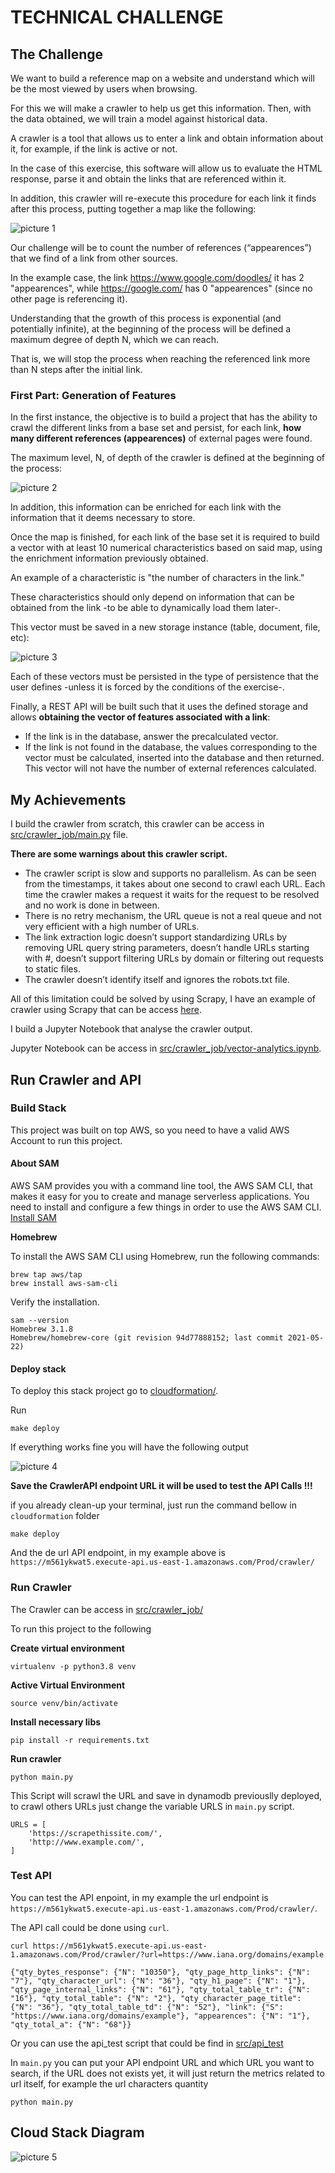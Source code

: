 # TECHNICAL CHALLENGE

## The Challenge

We want to build a reference map on a website and understand which will be the most viewed by users when browsing.

For this we will make a crawler to help us get this information. Then, with the data obtained, we will train a model against historical data.

A crawler is a tool that allows us to enter a link and obtain information about it, for example, if the link is active or not.

In the case of this exercise, this software will allow us to evaluate the HTML response, parse it and obtain the links that are referenced within it.

In addition, this crawler will re-execute this procedure for each link it finds after this process, putting together a map like the following:

![picture 1](images/854731ea7f96e0a8c518ddd5f3c5e5ce7077b277a76d97dbedf0420461bb99da.png)  

Our challenge will be to count the number of references (“appearences”) that we find of a link from other sources.

In the example case, the link https://www.google.com/doodles/ it has 2 "appearences", while https://google.com/ has 0 "appearences" (since no other page is referencing it).

Understanding that the growth of this process is exponential (and potentially infinite), at the beginning of the process will be defined a maximum degree of depth N, which we can reach. 

That is, we will stop the process when reaching the referenced link more than N steps after the initial link.

### First Part: Generation of Features

In the first instance, the objective is to build a project that has the ability to crawl the different links from a base set and persist, for each link, **how many different references (appearences)** of external pages were found. 

The maximum level, N, of depth of the crawler is defined at the beginning of the process:

![picture 2](images/dab11824e73f82c0df9dd00063da1d86cbddf49374235969b7007b85bd3c7b01.png)  

In addition, this information can be enriched for each link with the information that it deems necessary to store.

Once the map is finished, for each link of the base set it is required to build a vector with at least 10 numerical characteristics based on said map, using the enrichment information previously obtained.

An example of a characteristic is "the number of characters in the link." 

These characteristics should only depend on information that can be obtained from the link -to be able to dynamically load them later-.

This vector must be saved in a new storage instance (table, document, file, etc):

![picture 3](images/63819b93d826e3fd065f676bf3d33de0569b815e77a9606e1fa01212209359c4.png)  

Each of these vectors must be persisted in the type of persistence that the user defines -unless it is forced by the conditions of the exercise-.

Finally, a REST API will be built such that it uses the defined storage and allows **obtaining the vector of features associated with a link**:

- If the link is in the database, answer the precalculated vector.
- If the link is not found in the database, the values corresponding to the vector must be calculated, inserted into the database and then returned. This vector will not have the number of external references calculated.

## My Achievements

I build the crawler from scratch, this crawler can be access in [src/crawler_job/main.py](./src/crawler_job/main.py) file.

**There are some warnings about this crawler script.**

- The crawler script is slow and supports no parallelism. As can be seen from the timestamps, it takes about one second to crawl each URL. Each time the crawler makes a request it waits for the request to be resolved and no work is done in between.
- There is no retry mechanism, the URL queue is not a real queue and not very efficient with a high number of URLs.
- The link extraction logic doesn’t support standardizing URLs by removing URL query string parameters, doesn’t handle URLs starting with #, doesn’t support filtering URLs by domain or filtering out requests to static files.
- The crawler doesn’t identify itself and ignores the robots.txt file.

All of this limitation could be solved by using Scrapy, I have an example of crawler using Scrapy that can be access [here](https://github.com/whrocha/web-scrapping-challenge).

I build a Jupyter Notebook that analyse the crawler output.

Jupyter Notebook can be access in [src/crawler_job/vector-analytics.ipynb](./src/crawler_job/vector-analytics.ipynbvector-analytics.ipynb).

## Run Crawler and API

### Build Stack

This project was built on top AWS, so you need to have a valid AWS Account to run this project.

#### About SAM

AWS SAM provides you with a command line tool, the AWS SAM CLI, that makes it easy for you to create and manage serverless applications. You need to install and configure a few things in order to use the AWS SAM CLI. [Install SAM](https://docs.aws.amazon.com/serverless-application-model/latest/developerguide/serverless-sam-cli-install.html)

**Homebrew**

To install the AWS SAM CLI using Homebrew, run the following commands:

```
brew tap aws/tap
brew install aws-sam-cli
```

Verify the installation.

```
sam --version
Homebrew 3.1.8
Homebrew/homebrew-core (git revision 94d77888152; last commit 2021-05-22)
```

#### Deploy stack

To deploy this stack project go to [cloudformation/](./cloudformation/).

Run

```
make deploy
```

If everything works fine you will have the following output

![picture 4](images/90d4f34715c8419204cb09ff4fc62484bcbc76d43ebd260678ae1a7453b57062.png)

**Save the CrawlerAPI endpoint URL it will be used to test the API Calls !!!**

if you already clean-up your terminal, just run the command bellow in `cloudformation` folder

```
make deploy
```

And the de url API endpoint, in my example above is `https://m561ykwat5.execute-api.us-east-1.amazonaws.com/Prod/crawler/ `

### Run Crawler

The Crawler can be access in [src/crawler_job/](./src/crawler_job/)

To run this project to the following

**Create virtual environment**

```
virtualenv -p python3.8 venv
```

**Active Virtual Environment**

```
source venv/bin/activate
```

**Install necessary libs**

```
pip install -r requirements.txt
```

**Run crawler**

```
python main.py
```

This Script will scrawl the URL and save in dynamodb previouslly deployed, to crawl others URLs just change the variable URLS in `main.py` script.

```
URLS = [
    'https://scrapethissite.com/',
    'http://www.example.com/',
]
```

### Test API

You can test the API enpoint, in my example the url endpoint is `https://m561ykwat5.execute-api.us-east-1.amazonaws.com/Prod/crawler/`.

The API call could be done using `curl`.

```
curl https://m561ykwat5.execute-api.us-east-1.amazonaws.com/Prod/crawler/?url=https://www.iana.org/domains/example

{"qty_bytes_response": {"N": "10350"}, "qty_page_http_links": {"N": "7"}, "qty_character_url": {"N": "36"}, "qty_h1_page": {"N": "1"}, "qty_page_internal_links": {"N": "61"}, "qty_total_table_tr": {"N": "16"}, "qty_total_table": {"N": "2"}, "qty_character_page_title": {"N": "36"}, "qty_total_table_td": {"N": "52"}, "link": {"S": "https://www.iana.org/domains/example"}, "appearences": {"N": "1"}, "qty_total_a": {"N": "68"}}
```

Or you can use the api_test script that could be find in [src/api_test](./src/api_test/)

In `main.py` you can put your API endpoint URL and which URL you want to search, if the URL does not exists yet, it will just return the metrics related to url itself, for example the url characters quantity

```
python main.py
```

## Cloud Stack Diagram

![picture 5](images/cloud-diagram.png)